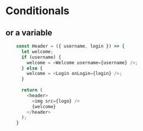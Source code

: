 <!-- .slide: class="center" -->

# Conditionals 

## or a **variable**

```javascript
    const Header = ({ username, login }) => {
      let welcome;
      if (username) {
        welcome = <Welcome username={username} />;
      } else {
        welcome = <Login onLogin={login} />;
      }
    
      return (
        <header>
          <img src={logo} />
          {welcome}
        </header>
      );
    }

```

